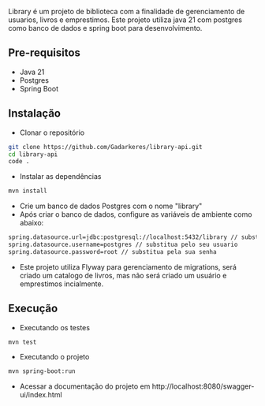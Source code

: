 Library é um projeto de biblioteca com a finalidade de gerenciamento de usuarios, livros e emprestimos.
Este projeto utiliza java 21 com postgres como banco de dados e spring boot para desenvolvimento.

## Pre-requisitos

- Java 21
- Postgres
- Spring Boot

## Instalação

- Clonar o repositório

```bash
git clone https://github.com/Gadarkeres/library-api.git
cd library-api
code .
```

- Instalar as dependências

```bash
mvn install
```
- Crie um banco de dados Postgres com o nome "library"
- Após criar o banco de dados, configure as variáveis de ambiente como abaixo:

```bash
spring.datasource.url=jdbc:postgresql://localhost:5432/library // substitua pela sua url
spring.datasource.username=postgres // substitua pelo seu usuario
spring.datasource.password=root // substitua pela sua senha
```

- Este projeto utiliza Flyway para gerenciamento de migrations, será criado um catalogo de livros, mas não será criado um usuário e emprestimos incialmente.
## Execução

- Executando os testes

```bash
mvn test
```

- Executando o projeto

```bash
mvn spring-boot:run
``` 

- Acessar a documentação do projeto em http://localhost:8080/swagger-ui/index.html